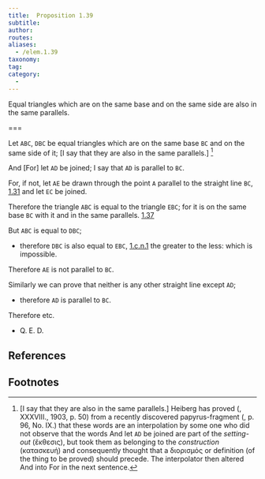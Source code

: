 ```yaml
---
title:  Proposition 1.39
subtitle:
author:
routes:
aliases:
  - /elem.1.39
taxonomy:
tag:
category:
  -
---
```


Equal triangles which are on the same base and on the same side are also in the same parallels.

===

Let `ABC`, `DBC` be equal triangles which are on the same base `BC` and on the same side of it; [I say that they are also in the same parallels.] [^1]

And [For] let `AD` be joined; I say that `AD` is parallel to `BC`.

For, if not, let `AE` be drawn through the point `A` parallel to the straight line `BC`, [1.31] and let `EC` be joined. 

Therefore the triangle `ABC` is equal to the triangle `EBC`; for it is on the same base `BC` with it and in the same parallels. [1.37]

But `ABC` is equal to `DBC`; 

- therefore `DBC` is also equal to `EBC`, [1.c.n.1] the greater to the less: which is impossible.

Therefore `AE` is not parallel to `BC`. 

Similarly we can prove that neither is any other straight line except `AD`; 

- therefore `AD` is parallel to `BC`.

Therefore etc.

- Q. E. D.

## References

[1.31]: /elem.1.31 "Book 1 - Proposition 31"
[1.37]: /elem.1.37 "Book 1 - Proposition 37"
[1.c.n.1]: /elem.1.c.n.1 "Book 1 - Common Notion 1"

## Footnotes

[^1]: [I say that they are also in the same parallels.]
    Heiberg has proved (<title>Hermes</title>, XXXVIII., 1903, p. 50) from a recently discovered papyrus-fragment (<title>Fayūm towns and their papyri</title>, p. 96, No. IX.) that these words are an interpolation by some one who did not observe that the words <quote>And let `AD` be joined</quote> are part of the <em>setting-out</em> (<foreign lang="greek">ἔκθεσις</foreign>), but took them as belonging to the <em>construction</em> (<foreign lang="greek">κατασκευή</foreign>) and consequently thought that a <foreign lang="greek">διορισμός</foreign> or <quote>definition</quote> (of the thing to be proved) should precede. The interpolator then altered <quote>And</quote> into <quote>For</quote> in the next sentence.

